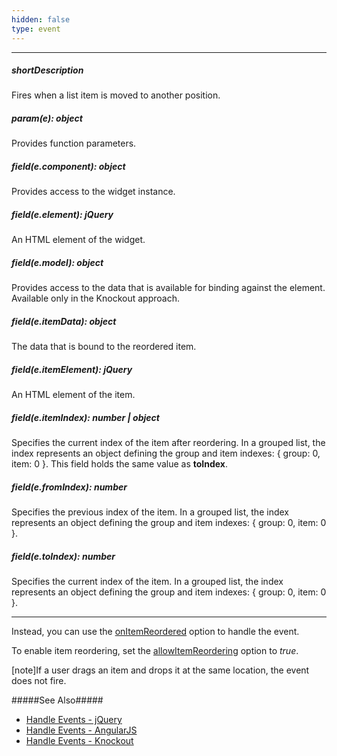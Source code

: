 ```yaml
---
hidden: false
type: event
---
```

---
##### shortDescription
Fires when a list item is moved to another position.

##### param(e): object
Provides function parameters.

##### field(e.component): object
Provides access to the widget instance.

##### field(e.element): jQuery
An HTML element of the widget.

##### field(e.model): object
Provides access to the data that is available for binding against the element. Available only in the Knockout approach.

##### field(e.itemData): object
The data that is bound to the reordered item.

##### field(e.itemElement): jQuery
An HTML element of the item.

##### field(e.itemIndex): number | object
Specifies the current index of the item after reordering. In a grouped list, the index represents an object defining the group and item indexes: { group: 0, item: 0 }. This field holds the same value as <b>toIndex</b>.

##### field(e.fromIndex): number
Specifies the previous index of the item. In a grouped list, the index represents an object defining the group and item indexes: { group: 0, item: 0 }.

##### field(e.toIndex): number
Specifies the current index of the item. In a grouped list, the index represents an object defining the group and item indexes: { group: 0, item: 0 }.

---
Instead, you can use the [onItemReordered](/api-reference/10%20UI%20Widgets/dxList/1%20Configuration/onItemReordered.md '/Documentation/ApiReference/UI_Widgets/dxList/Configuration/#onItemReordered') option to handle the event.

To enable item reordering, set the [allowItemReordering](/api-reference/10%20UI%20Widgets/dxList/1%20Configuration/allowItemReordering.md '/Documentation/ApiReference/UI_Widgets/dxList/Configuration/#allowItemReordering') option to *true*.

[note]If a user drags an item and drops it at the same location, the event does not fire.

#####See Also#####
- [Handle Events - jQuery](/concepts/10%20UI%20Widgets/0%20Basics/10%20Widget%20Basics%20-%20jQuery/15%20Handle%20Events.md '/Documentation/Guide/UI_Widgets/Basics/Widget_Basics_-_jQuery/#Handle_Events')
- [Handle Events - AngularJS](/concepts/10%20UI%20Widgets/0%20Basics/20%20Widget%20Basics%20-%20AngularJS/15%20Handle%20Events.md '/Documentation/Guide/UI_Widgets/Basics/Widget_Basics_-_AngularJS/#Handle_Events')
- [Handle Events - Knockout](/concepts/10%20UI%20Widgets/0%20Basics/25%20Widget%20Basics%20-%20Knockout/15%20Handle%20Events.md '/Documentation/Guide/UI_Widgets/Basics/Widget_Basics_-_Knockout/#Handle_Events')